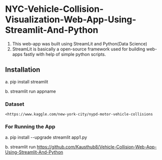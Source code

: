 # NYC-Vehicle-Collision-Visualization-Web-App-Using-Streamlit-And-Python
1. This web-app was built using StreamLit and Python(Data Science)
2.  StreamLit is basically a open-source framework used for building web-apps fastly with help of simple python scripts.

## Installation
a. pip install streamlit

b. streamlit run appname

### Dataset
    <https://www.kaggle.com/new-york-city/nypd-motor-vehicle-collisions

### For Running the App
a. pip install --upgrade streamlit app1.py

b. streamlit run https://github.com/Kausthub8/Vehicle-Collision-Web-App-Using-Streamlit-And-Python
